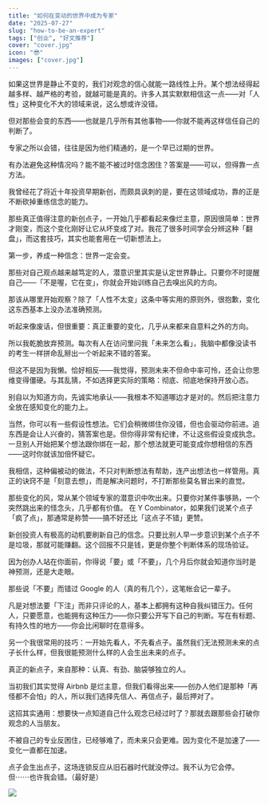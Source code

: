 ```yaml
---
title: "如何在变动的世界中成为专家"
date: "2025-07-27"
slug: "how-to-be-an-expert"
tags: ["创业", "好文推荐"]
cover: "cover.jpg"
icon: "😎"
images: ["cover.jpg"]
---
```

如果这世界是静止不变的，我们对观念的信心就能一路线性上升。某个想法经得起越多样、越严格的考验，就越可能是真的。许多人其实默默相信这一点——对「人性」这种变化不大的领域来说，这么想或许没错。



但对那些会变的东西——也就是几乎所有其他事物——你就不能再这样信任自己的判断了。



专家之所以会错，往往是因为他们精通的，是一个早已过期的世界。



有办法避免这种情况吗？能不能不被过时信念困住？答案是——可以，但得靠一点方法。



我曾经花了将近十年投资早期新创，而颇具讽刺的是，要在这领域成功，靠的正是不断砍掉重练信念的能力。



那些真正值得注意的新创点子，一开始几乎都看起来像烂主意，原因很简单：世界才刚变，而这个变化刚好让它从坏变成了对。我花了很多时间学会分辨这种「翻盘」，而这套技巧，其实也能套用在一切新想法上。



第一步，养成一种信念：世界一定会变。



那些对自己观点越来越笃定的人，潜意识里其实是认定世界静止。只要你不时提醒自己——「不是喔，它在变」，你就会开始训练自己去嗅出风的方向。



那该从哪里开始观察？除了「人性不太变」这条中等实用的原则外，很抱歉，变化这东西基本上没办法准确预测。



听起来像废话，但很重要：真正重要的变化，几乎从来都来自意料之外的方向。



所以我乾脆放弃预测。每次有人在访问里问我「未来怎么看」，我脑中都像没读书的考生一样拼命乱掰出一个听起来不错的答案。



但这不是因为我懒。恰好相反——我觉得，预测未来不但命中率可怜，还会让你思维变得僵硬。与其乱猜，不如选择更实际的策略：彻底、彻底地保持开放心态。



别自以为知道方向，先诚实地承认——我根本不知道哪边才是对的。然后把注意力全放在感知变化的能力上。



当然，你可以有一些假设性想法。它们会稍微绑住你没错，但也会驱动你前进。追东西是会让人兴奋的，猜答案也是。但你得非常有纪律，不让这些假设变成执念。
一旦别人开始把某个想法跟你绑在一起，那个想法就更可能变成你想相信的东西——这时你就该加倍怀疑它。



我相信，这种偏被动的做法，不只对判断想法有帮助，连产出想法也一样管用。真正的诀窍不是「刻意去想」，而是解决问题时，不打断那些莫名冒出来的直觉。



那些变化的风，常从某个领域专家的潜意识中吹出来。只要你对某件事够熟，一个突然跳出来的怪念头，几乎都有价值。
在 Y Combinator，如果我们说某个点子「疯了点」，那通常是称赞——搞不好还比「这点子不错」更赞。



新创投资人有极高的动机要刷新自己的信念。只要比别人早一步意识到某个点子不是垃圾，那就可能赚翻。这个回报不只是钱，更是你整个判断体系的现场验证。



因为创办人站在你面前，你得说「要」或「不要」，几个月后你就会知道你当时是神预测，还是大走眼。



那些说「不要」而错过 Google 的人（真的有几个），这笔帐会记一辈子。



凡是对想法要「下注」而非只评论的人，基本上都拥有这种自我纠错压力。任何人，只要愿意，也能拥有这种压力——你只要公开写下自己的判断。写在有标题、有持久性的地方——你会比闲聊时在意得多。



另一个我很常用的技巧：一开始先看人，不先看点子。虽然我们无法预测未来的点子长什么样，但我很能预测什么样的人会生出未来的点子。



真正的新点子，来自那种：认真、有劲、脑袋够独立的人。



当初我们其实觉得 Airbnb 是烂主意，但我们看得出来——创办人他们是那种「再怪都不会怕」的人，所以我们选择先信人、再信点子，最后押对了。



这招其实通用：想要快一点知道自己什么观念已经过时了？那就去跟那些会打破你观念的人当朋友。



不被自己的专业反困住，已经够难了，而未来只会更难。因为变化不是加速了——变化一直都在加速。



点子会生出点子，这场连锁反应从旧石器时代就没停过。我不认为它会停。
但⋯⋯也许我会错。（最好是）




![](https://prod-files-secure.s3.us-west-2.amazonaws.com/112d0858-5090-4d34-a606-b75eb8d65fd2/46476355-9cf3-4e99-9b7a-3531bc426380/1000202064.png?X-Amz-Algorithm=AWS4-HMAC-SHA256&X-Amz-Content-Sha256=UNSIGNED-PAYLOAD&X-Amz-Credential=ASIAZI2LB466ZESPS2RM%2F20250930%2Fus-west-2%2Fs3%2Faws4_request&X-Amz-Date=20250930T203240Z&X-Amz-Expires=3600&X-Amz-Security-Token=IQoJb3JpZ2luX2VjEG0aCXVzLXdlc3QtMiJHMEUCIQDkVMUgzurg3yjs8DPWxl53WZdvGVS0AGoz%2BqUDQE%2FcUwIgSKBG5IGFiP5FCTgbAJYuFqMiYGFi%2BUMlsNLCKij9G1oqiAQI9v%2F%2F%2F%2F%2F%2F%2F%2F%2F%2FARAAGgw2Mzc0MjMxODM4MDUiDIHVM5Q%2BsBPQi519%2BircA2nKYw1c%2Fksf59woJjfpRAQOR7xWXuOQXM15ni%2FoqL7u14M487TVNgGhceW20Jh%2FUN68ss5HHljTgvKTP7ArjMHqyIij%2BlCUag0%2B0h1Ik%2FTSc3NFZRKzF0Wv9iuvxx9M52mylj5xs49FOSSrpaBX2AKWZIAgWIJuQJ9cAveRFmw1Y5XigY0clLaDGxCxWm9SnRGv1EmDdwxmA2SycysDXTc9sexCPpK1atudWu%2FaKyf%2Fz3TDY0d5y6JiYiLO4KCsRI823RjWIf9AP7e51RlwAQrch%2Fd7BO9fgbBUSuunIddsYtmkINKlg6C%2F2kuVSEXNjQ%2B5GCbve9Gf8MSC4PvaGStMTopTXYLXZxtGY8zpvChkMsLF4SI%2BhrRe18XQ4km5yFDzEnd14LIu6P081TCcggULkOv2TAxrUO%2BYhEnN2ib4y9htvOOfAG8SeXdohwSU%2FNEeN6Si4vWqzYj9lzGsqWGMonYLZLjSvISwUme%2F%2Bi8BKwV2sAeUNbgIo0bYCKSdADJ8k1eSGLnqFLygYEJ2wAGuLyvacNyOUTLv9MsL9%2BLfAdAAYCOdyFIsRuV9mgOHrN%2BgZUvd1A6QPQ3iut74w7vuMbn0QvzlI3rABEV4Yqy3ANudQdE7yz4F1G4aMK758MYGOqUBOgecJ5J1SMU7eYsF%2F%2BGWIU6Hiouypfg4JJYtqWRelVLVSr%2B03q41xXveuWwR%2B4unn%2FaXM5UsJwVkEIXMYeEbpXkKz%2BYDKsH7rGGCwShNMBBgJ8T0tVGSxV%2BEEICV4DS%2FvXurwYE3eBSjZUVnM9BoLBC8fyWCw8vIW75CVT2pU1nD1Vt3AtJhvAIpsr%2FRDpuRNKWnlE8iXnrND1DJgZmyMyChRvQT&X-Amz-Signature=cba2ada50cbf83b3ca79a543e9f09c31c29b106b694a53c537aeaecbc4a1e4e2&X-Amz-SignedHeaders=host&x-amz-checksum-mode=ENABLED&x-id=GetObject)

